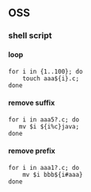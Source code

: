 ## OSS
### shell script
#### loop
```
for i in {1..100}; do
    touch aaa${i}.c;
done
```

#### remove suffix
```
for i in aaa5?.c; do
   mv $i ${i%c}java;
done
```

#### remove prefix
```
for i in aaa1?.c; do
    mv $i bbb${i#aaa}
done
```